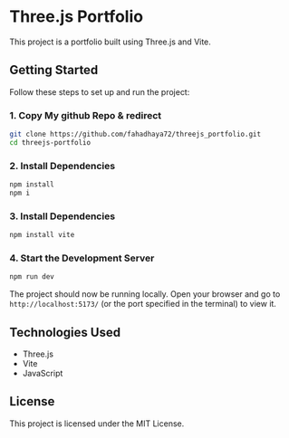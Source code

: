 # Three.js Portfolio

This project is a portfolio built using Three.js and Vite.

## Getting Started

Follow these steps to set up and run the project:

### 1. Copy My github Repo & redirect
```sh
git clone https://github.com/fahadhaya72/threejs_portfolio.git
cd threejs-portfolio
```

### 2. Install Dependencies
```sh
npm install
npm i
```

### 3. Install Dependencies
```sh
npm install vite
```

### 4. Start the Development Server
```sh
npm run dev
```

The project should now be running locally. Open your browser and go to `http://localhost:5173/` (or the port specified in the terminal) to view it.

## Technologies Used
- Three.js
- Vite
- JavaScript

## License
This project is licensed under the MIT License.

